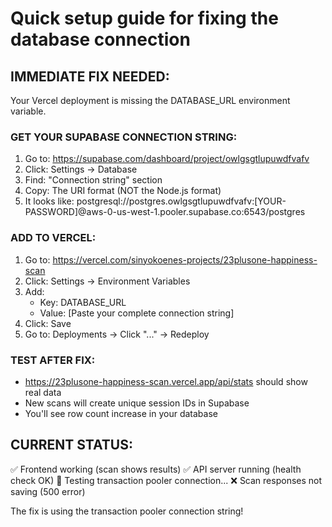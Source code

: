# Quick setup guide for fixing the database connection

## IMMEDIATE FIX NEEDED:

Your Vercel deployment is missing the DATABASE_URL environment variable.

### GET YOUR SUPABASE CONNECTION STRING:

1. Go to: https://supabase.com/dashboard/project/owlgsgtlupuwdfvafv
2. Click: Settings → Database
3. Find: "Connection string" section
4. Copy: The URI format (NOT the Node.js format)
5. It looks like:
   postgresql://postgres.owlgsgtlupuwdfvafv:[YOUR-PASSWORD]@aws-0-us-west-1.pooler.supabase.co:6543/postgres

### ADD TO VERCEL:

1. Go to: https://vercel.com/sinyokoenes-projects/23plusone-happiness-scan
2. Click: Settings → Environment Variables  
3. Add:
   - Key: DATABASE_URL
   - Value: [Paste your complete connection string]
4. Click: Save
5. Go to: Deployments → Click "..." → Redeploy

### TEST AFTER FIX:

- https://23plusone-happiness-scan.vercel.app/api/stats should show real data
- New scans will create unique session IDs in Supabase
- You'll see row count increase in your database

## CURRENT STATUS:
✅ Frontend working (scan shows results)
✅ API server running (health check OK)
🔄 Testing transaction pooler connection...
❌ Scan responses not saving (500 error)

The fix is using the transaction pooler connection string!

